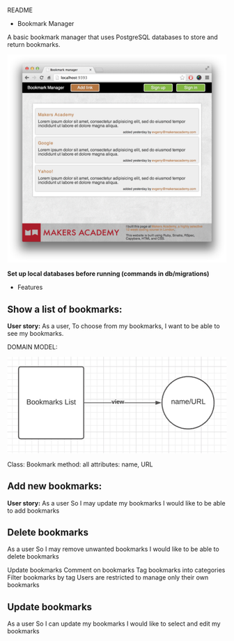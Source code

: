 README

* Bookmark Manager

A basic bookmark manager that uses PostgreSQL databases to store and return bookmarks.

![UI Sketch](./images/Sketch.png)

**Set up local databases before running (commands in db/migrations)**

* Features

## Show a list of bookmarks:

**User story:**
As a user,
To choose from my bookmarks,
I want to be able to see my bookmarks.

DOMAIN MODEL:

![Domain Model](./images/DMBookmarkManager1.png)

Class: Bookmark
method: all
attributes: name, URL

## Add new bookmarks:

**User story:**
As a user
So I may update my bookmarks
I would like to be able to add bookmarks

## Delete bookmarks
As a user
So I may remove unwanted bookmarks
I would like to be able to delete bookmarks

Update bookmarks
Comment on bookmarks
Tag bookmarks into categories
Filter bookmarks by tag
Users are restricted to manage only their own bookmarks

## Update bookmarks
As a user
So I can update my bookmarks
I would like to select and edit my bookmarks
